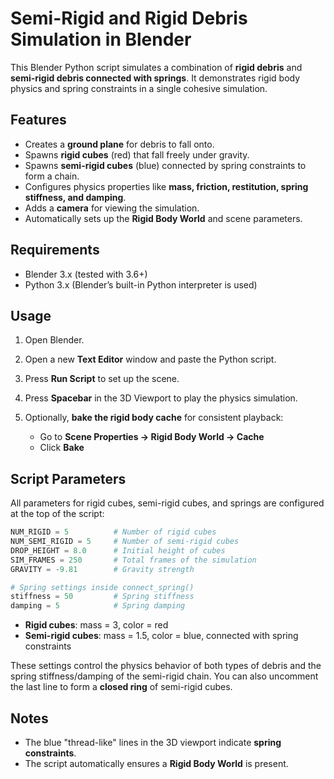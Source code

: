 # Semi-Rigid and Rigid Debris Simulation in Blender

This Blender Python script simulates a combination of **rigid debris** and **semi-rigid debris connected with springs**. It demonstrates rigid body physics and spring constraints in a single cohesive simulation.

## Features

* Creates a **ground plane** for debris to fall onto.
* Spawns **rigid cubes** (red) that fall freely under gravity.
* Spawns **semi-rigid cubes** (blue) connected by spring constraints to form a chain.
* Configures physics properties like **mass, friction, restitution, spring stiffness, and damping**.
* Adds a **camera** for viewing the simulation.
* Automatically sets up the **Rigid Body World** and scene parameters.

## Requirements

* Blender 3.x (tested with 3.6+)
* Python 3.x (Blender’s built-in Python interpreter is used)

## Usage

1. Open Blender.
2. Open a new **Text Editor** window and paste the Python script.
3. Press **Run Script** to set up the scene.
4. Press **Spacebar** in the 3D Viewport to play the physics simulation.
5. Optionally, **bake the rigid body cache** for consistent playback:

   * Go to **Scene Properties → Rigid Body World → Cache**
   * Click **Bake**

## Script Parameters

All parameters for rigid cubes, semi-rigid cubes, and springs are configured at the top of the script:

```python
NUM_RIGID = 5          # Number of rigid cubes
NUM_SEMI_RIGID = 5     # Number of semi-rigid cubes
DROP_HEIGHT = 8.0      # Initial height of cubes
SIM_FRAMES = 250       # Total frames of the simulation
GRAVITY = -9.81        # Gravity strength

# Spring settings inside connect_spring()
stiffness = 50         # Spring stiffness
damping = 5            # Spring damping
```

* **Rigid cubes**: mass = 3, color = red
* **Semi-rigid cubes**: mass = 1.5, color = blue, connected with spring constraints

These settings control the physics behavior of both types of debris and the spring stiffness/damping of the semi-rigid chain. You can also uncomment the last line to form a **closed ring** of semi-rigid cubes.

## Notes

* The blue "thread-like" lines in the 3D viewport indicate **spring constraints**.
* The script automatically ensures a **Rigid Body World** is present.


